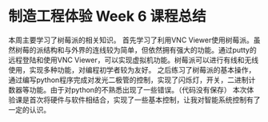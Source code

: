 # 制造工程体验 Week 6 课程总结
  本周主要学习了树莓派的相关知识。
  首先学习了利用VNC Viewer使用树莓派。虽然树莓的派结构和与外界的连线较为简单，但依然拥有强大的功能。通过putty的远程登陆和使用VNC Viewer，可以实现虚拟机功能。树莓派可以进行有线和无线使用，实现多种功能，对编程初学者较为友好。
  之后练习了树莓派的基本操作，通过编写python程序完成对发光二极管的控制，实现了闪烁灯，开关，二进制计数器等功能。由于对python的不熟悉出现了一些错误。（代码没有保存）
  本次体验课是首次将硬件与软件相结合，实现了一些基本控制，让我对智能系统控制有了一定的认识。
